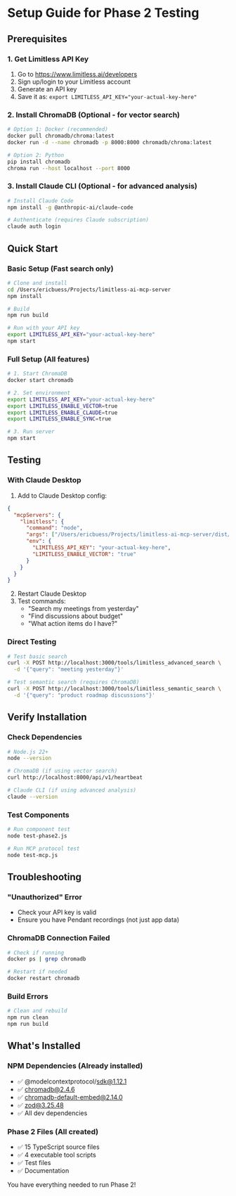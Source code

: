 # Setup Guide for Phase 2 Testing

## Prerequisites

### 1. Get Limitless API Key

1. Go to https://www.limitless.ai/developers
2. Sign up/login to your Limitless account
3. Generate an API key
4. Save it as: `export LIMITLESS_API_KEY="your-actual-key-here"`

### 2. Install ChromaDB (Optional - for vector search)

```bash
# Option 1: Docker (recommended)
docker pull chromadb/chroma:latest
docker run -d --name chromadb -p 8000:8000 chromadb/chroma:latest

# Option 2: Python
pip install chromadb
chroma run --host localhost --port 8000
```

### 3. Install Claude CLI (Optional - for advanced analysis)

```bash
# Install Claude Code
npm install -g @anthropic-ai/claude-code

# Authenticate (requires Claude subscription)
claude auth login
```

## Quick Start

### Basic Setup (Fast search only)

```bash
# Clone and install
cd /Users/ericbuess/Projects/limitless-ai-mcp-server
npm install

# Build
npm run build

# Run with your API key
export LIMITLESS_API_KEY="your-actual-key-here"
npm start
```

### Full Setup (All features)

```bash
# 1. Start ChromaDB
docker start chromadb

# 2. Set environment
export LIMITLESS_API_KEY="your-actual-key-here"
export LIMITLESS_ENABLE_VECTOR=true
export LIMITLESS_ENABLE_CLAUDE=true
export LIMITLESS_ENABLE_SYNC=true

# 3. Run server
npm start
```

## Testing

### With Claude Desktop

1. Add to Claude Desktop config:

```json
{
  "mcpServers": {
    "limitless": {
      "command": "node",
      "args": ["/Users/ericbuess/Projects/limitless-ai-mcp-server/dist/index.js"],
      "env": {
        "LIMITLESS_API_KEY": "your-actual-key-here",
        "LIMITLESS_ENABLE_VECTOR": "true"
      }
    }
  }
}
```

2. Restart Claude Desktop
3. Test commands:
   - "Search my meetings from yesterday"
   - "Find discussions about budget"
   - "What action items do I have?"

### Direct Testing

```bash
# Test basic search
curl -X POST http://localhost:3000/tools/limitless_advanced_search \
  -d '{"query": "meeting yesterday"}'

# Test semantic search (requires ChromaDB)
curl -X POST http://localhost:3000/tools/limitless_semantic_search \
  -d '{"query": "product roadmap discussions"}'
```

## Verify Installation

### Check Dependencies

```bash
# Node.js 22+
node --version

# ChromaDB (if using vector search)
curl http://localhost:8000/api/v1/heartbeat

# Claude CLI (if using advanced analysis)
claude --version
```

### Test Components

```bash
# Run component test
node test-phase2.js

# Run MCP protocol test
node test-mcp.js
```

## Troubleshooting

### "Unauthorized" Error

- Check your API key is valid
- Ensure you have Pendant recordings (not just app data)

### ChromaDB Connection Failed

```bash
# Check if running
docker ps | grep chromadb

# Restart if needed
docker restart chromadb
```

### Build Errors

```bash
# Clean and rebuild
npm run clean
npm run build
```

## What's Installed

### NPM Dependencies (Already installed)

- ✅ @modelcontextprotocol/sdk@1.12.1
- ✅ chromadb@2.4.6
- ✅ chromadb-default-embed@2.14.0
- ✅ zod@3.25.48
- ✅ All dev dependencies

### Phase 2 Files (All created)

- ✅ 15 TypeScript source files
- ✅ 4 executable tool scripts
- ✅ Test files
- ✅ Documentation

You have everything needed to run Phase 2!

